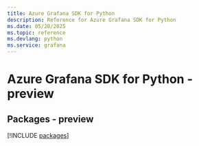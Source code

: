 ```yaml
---
title: Azure Grafana SDK for Python
description: Reference for Azure Grafana SDK for Python
ms.date: 05/28/2025
ms.topic: reference
ms.devlang: python
ms.service: grafana
---
```

# Azure Grafana SDK for Python - preview
## Packages - preview
[!INCLUDE [packages](grafana-index.md)]